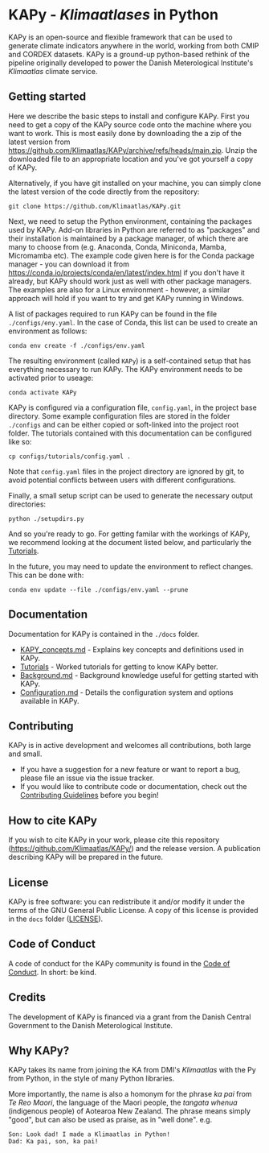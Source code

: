 # KAPy - *Klimaatlases* in Python

KAPy is an open-source and flexible framework that can be used to generate climate indicators anywhere in the world, working from both CMIP and CORDEX datasets. KAPy is a ground-up python-based rethink of the pipeline originally developed to power the Danish Meterological Institute's *Klimaatlas* climate service.

## Getting started

Here we describe the basic steps to install and configure KAPy. First you need to get a copy of the KAPy source code onto the machine where you want to work. This is most easily done by downloading the a zip of the latest version from https://github.com/Klimaatlas/KAPy/archive/refs/heads/main.zip. Unzip the downloaded file to an appropriate location and you've got yourself a copy of KAPy.

Alternatively, if you have git installed on your machine, you can simply clone the latest version of the code directly from the repository:

```
git clone https://github.com/Klimaatlas/KAPy.git
```
Next, we need to setup the Python environment, containing the packages used by KAPy. Add-on libraries in Python are referred to as "packages" and their installation is maintained by a package manager, of which there are many to choose from (e.g. Anaconda, Conda, Miniconda, Mamba, Micromamba etc). The example code given here is for the Conda package manager - you can download it from https://conda.io/projects/conda/en/latest/index.html if you don't have it already, but KAPy should work just as well with other package managers. The examples are also for a Linux environment - however, a similar approach will hold if you want to try and get KAPy running in Windows.

A list of packages required to run KAPy can be found in the file `./configs/eny.yaml`. In the case of Conda, this list can be used to create an environment as follows:

```
conda env create -f ./configs/env.yaml
```

The resulting environment (called `KAPy`) is a self-contained setup that has everything necessary to run KAPy. The KAPy environment needs to be activated prior to useage:

```
conda activate KAPy
```

KAPy is configured via a configuration file, `config.yaml`, in the project base directory. Some example configuration files are stored in the folder `./configs` and can be either copied or soft-linked into the project root folder. The tutorials contained with this documentation can be configured like so:

```
cp configs/tutorials/config.yaml .
```

Note that `config.yaml` files in the project directory are ignored by git, to avoid potential conflicts between users with different configurations.

Finally, a small setup script can be used to generate the necessary output directories:

```
python ./setupdirs.py
```

And so you're ready to go. For getting familar with the workings of KAPy, we recommend looking at the document listed below, and particularly the [Tutorials](./docs/tutorials/README.md).

In the future, you may need to update the environment to reflect changes. This can be done with:

```
conda env update --file ./configs/env.yaml --prune
```


## Documentation

Documentation for KAPy is contained in the `./docs` folder. 
* [KAPY_concepts.md](./docs/KAPy_concepts.md) - Explains key concepts and definitions used in KAPy.
* [Tutorials](./docs/tutorials/README.md) - Worked tutorials for getting to know KAPy better.
* [Background.md](./docs/Background.md) - Background knowledge useful for getting started with KAPy.
* [Configuration.md](./docs/Configuration.md) - Details the configuration system and options available in KAPy.

## Contributing

KAPy is in active development and welcomes all contributions, both large and small.  
    
* If you have a suggestion for a new feature or want to report a bug, please file an issue via the issue tracker.
* If you would like to contribute code or documentation, check out the [Contributing Guidelines](./docs/Contributing.md) before you begin!

## How to cite KAPy

If you wish to cite KAPy in your work, please cite this repository (https://github.com/Klimaatlas/KAPy/) and the release version. A publication describing KAPy will be prepared in the future.

## License

KAPy is free software: you can redistribute it and/or modify it under the terms of the GNU General Public License. A copy of this license is provided in the `docs` folder ([LICENSE](./docs/LICENSE)).
    
## Code of Conduct

A code of conduct for the KAPy community is found in the [Code of Conduct](./docs/Code_of_conduct.md). In short: be kind.
    
## Credits
    
The development of KAPy is financed via a grant from the Danish Central Government to the Danish Meterological Institute.    
    
## Why KAPy?

KAPy takes its name from joining the KA from DMI's *Klimaatlas* with the Py from Python, in the style of many Python libraries. 

More importantly, the name is also a homonym for the phrase *ka pai* from *Te Reo Maori*, the language of the Maori people, the *tangata whenua* (indigenous people) of Aotearoa New Zealand. The phrase means simply "good", but can also be used as praise, as in "well done". e.g.

```
Son: Look dad! I made a Klimaatlas in Python!
Dad: Ka pai, son, ka pai!
```
